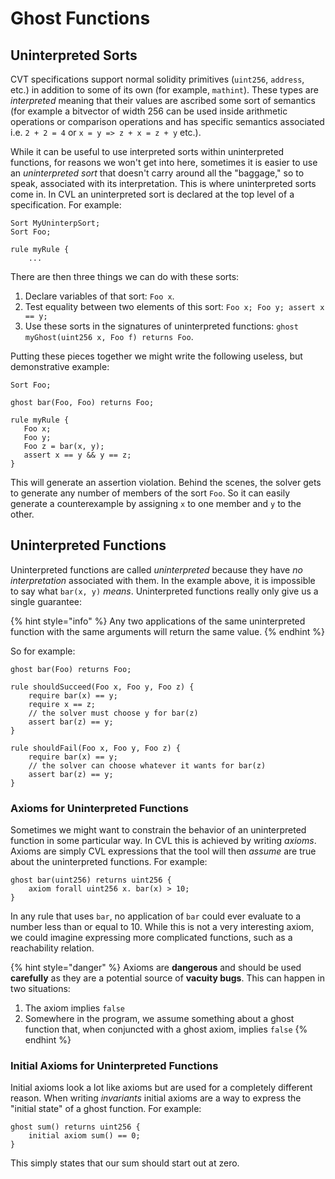 # Ghost Functions

## Uninterpreted Sorts

CVT specifications support normal solidity primitives \(`uint256`, `address`, etc.\) in addition to some of its own \(for example, `mathint`\). These types are _interpreted_ meaning that their values are ascribed some sort of semantics \(for example a bitvector of width 256 can be used inside arithmetic operations or comparison operations and has specific semantics associated i.e. `2 + 2 = 4` or `x = y => z + x = z + y` etc.\).

While it can be useful to use interpreted sorts within uninterpreted functions, for reasons we won't get into here, sometimes it is easier to use an _uninterpreted sort_ that doesn't carry around all the "baggage," so to speak, associated with its interpretation. This is where uninterpreted sorts come in. In CVL an uninterpreted sort is declared at the top level of a specification. For example:

```text
Sort MyUninterpSort;
Sort Foo;

rule myRule {
    ...
```

There are then three things we can do with these sorts:

1. Declare variables of that sort: `Foo x`.
2. Test equality between two elements of this sort: `Foo x; Foo y; assert x == y;`
3. Use these sorts in the signatures of uninterpreted functions: `ghost myGhost(uint256 x, Foo f) returns Foo`.

Putting these pieces together we might write the following useless, but demonstrative example:

```text
Sort Foo;

ghost bar(Foo, Foo) returns Foo;

rule myRule {
   Foo x;
   Foo y;
   Foo z = bar(x, y);
   assert x == y && y == z;
}
```

This will generate an assertion violation. Behind the scenes, the solver gets to generate any number of members of the sort `Foo`. So it can easily generate a counterexample by assigning `x` to one member and `y` to the other.

## Uninterpreted Functions

Uninterpreted functions are called _uninterpreted_ because they have _no interpretation_ associated with them. In the example above, it is impossible to say what `bar(x, y)` _means_. Uninterpreted functions really only give us a single guarantee:

{% hint style="info" %}
Any two applications of the same uninterpreted function with the same arguments will return the same value.
{% endhint %}

So for example:

```text
ghost bar(Foo) returns Foo;

rule shouldSucceed(Foo x, Foo y, Foo z) {
    require bar(x) == y;
    require x == z;
    // the solver must choose y for bar(z)
    assert bar(z) == y;
}

rule shouldFail(Foo x, Foo y, Foo z) {
    require bar(x) == y;
    // the solver can choose whatever it wants for bar(z)
    assert bar(z) == y;
}
```

### Axioms for Uninterpreted Functions

Sometimes we might want to constrain the behavior of an uninterpreted function in some particular way. In CVL this is achieved by writing _axioms_. Axioms are simply CVL expressions that the tool will then _assume_ are true about the uninterpreted functions. For example:

```text
ghost bar(uint256) returns uint256 {
    axiom forall uint256 x. bar(x) > 10;
}
```

In any rule that uses `bar`, no application of `bar` could ever evaluate to a number less than or equal to 10. While this is not a very interesting axiom, we could imagine expressing more complicated functions, such as a reachability relation.

{% hint style="danger" %}
Axioms are **dangerous** and should be used **carefully** as they are a potential source of **vacuity bugs**. This can happen in two situations:

1. The axiom implies `false`
2. Somewhere in the program, we assume something about a ghost function that, when conjuncted with a ghost axiom, implies `false`
{% endhint %}

### Initial Axioms for Uninterpreted Functions

Initial axioms look a lot like axioms but are used for a completely different reason. When writing _invariants_ initial axioms are a way to express the "initial state" of a ghost function. For example:

```text
ghost sum() returns uint256 {
    initial axiom sum() == 0;
}
```

This simply states that our sum should start out at zero.


